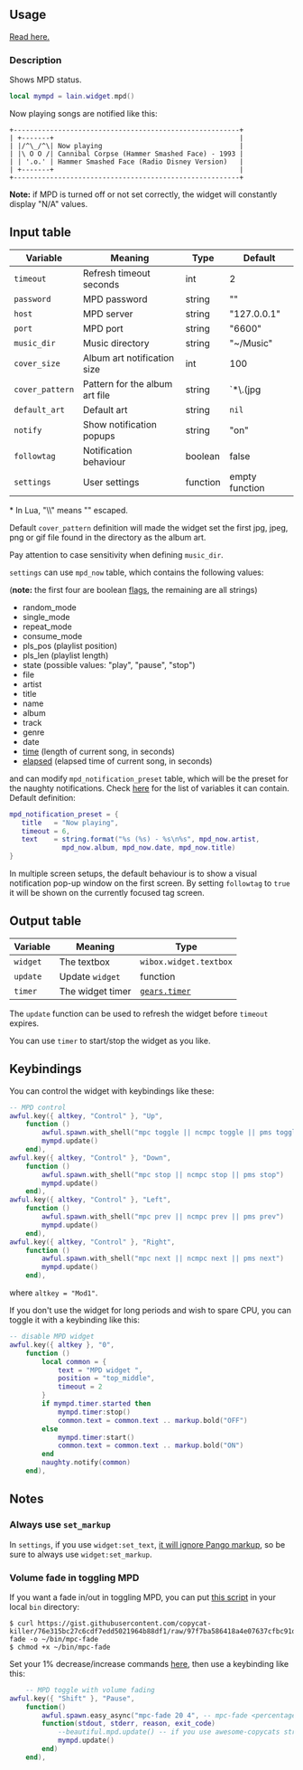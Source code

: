 ## Usage

[Read here.](https://github.com/copycat-killer/lain/wiki/Widgets#usage)

### Description

Shows MPD status.

```lua
local mympd = lain.widget.mpd()
```

Now playing songs are notified like this:

	+--------------------------------------------------------+
	| +-------+                                              |
	| |/^\_/^\| Now playing                                  |
    | |\ O O /| Cannibal Corpse (Hammer Smashed Face) - 1993 |
    | | '.o.' | Hammer Smashed Face (Radio Disney Version)   |
	| +-------+                                              |
	+--------------------------------------------------------+

**Note:** if MPD is turned off or not set correctly, the widget will constantly display "N/A" values.

## Input table

Variable | Meaning | Type | Default
--- | --- | --- | ---
`timeout` | Refresh timeout seconds | int | 2
`password` | MPD password | string | ""
`host` | MPD server | string | "127.0.0.1"
`port` | MPD port | string | "6600"
`music_dir` | Music directory | string | "~/Music"
`cover_size` | Album art notification size | int | 100
`cover_pattern` | Pattern for the album art file | string | `*\\.(jpg|jpeg|png|gif)`*
`default_art` | Default art | string | `nil`
`notify` | Show notification popups | string | "on"
`followtag` | Notification behaviour | boolean | false
`settings` | User settings | function | empty function

\* In Lua, "\\\\" means "\" escaped.

Default `cover_pattern` definition will made the widget set the first jpg, jpeg, png or gif file found in the directory as the album art.

Pay attention to case sensitivity when defining `music_dir`.

`settings` can use `mpd_now` table, which contains the following values:

(**note:** the first four are boolean [flags](https://github.com/copycat-killer/lain/pull/205), the remaining are all strings)

- random_mode
- single_mode
- repeat_mode
- consume_mode
- pls_pos (playlist position)
- pls_len (playlist length)
- state (possible values: "play", "pause", "stop")
- file
- artist
- title
- name
- album
- track
- genre
- date
- [time](https://github.com/copycat-killer/lain/pull/90) (length of current song, in seconds)
- [elapsed](https://github.com/copycat-killer/lain/pull/90) (elapsed time of current song, in seconds)

and can modify `mpd_notification_preset` table, which will be the preset for the naughty notifications. Check [here](https://awesomewm.org/doc/api/libraries/naughty.html#notify) for the list of variables it can contain. Default definition:

```lua
mpd_notification_preset = {
   title   = "Now playing",
   timeout = 6,
   text    = string.format("%s (%s) - %s\n%s", mpd_now.artist,
             mpd_now.album, mpd_now.date, mpd_now.title)
}
```

In multiple screen setups, the default behaviour is to show a visual notification pop-up window on the first screen. By setting `followtag` to `true` it will be shown on the currently focused tag screen.

## Output table

Variable | Meaning | Type
--- | --- | ---
`widget` | The textbox | `wibox.widget.textbox`
`update` | Update `widget` | function
`timer` | The widget timer | [`gears.timer`](https://awesomewm.org/doc/api/classes/gears.timer.html)

The `update` function can be used to refresh the widget before `timeout` expires.

You can use `timer` to start/stop the widget as you like.

## Keybindings

You can control the widget with keybindings like these:

```lua
-- MPD control
awful.key({ altkey, "Control" }, "Up",
	function ()
		awful.spawn.with_shell("mpc toggle || ncmpc toggle || pms toggle")
		mympd.update()
	end),
awful.key({ altkey, "Control" }, "Down",
	function ()
		awful.spawn.with_shell("mpc stop || ncmpc stop || pms stop")
		mympd.update()
	end),
awful.key({ altkey, "Control" }, "Left",
	function ()
		awful.spawn.with_shell("mpc prev || ncmpc prev || pms prev")
		mympd.update()
	end),
awful.key({ altkey, "Control" }, "Right",
	function ()
		awful.spawn.with_shell("mpc next || ncmpc next || pms next")
		mympd.update()
	end),
```

where `altkey = "Mod1"`.

If you don't use the widget for long periods and wish to spare CPU, you can toggle it with a keybinding like this:

```lua
-- disable MPD widget
awful.key({ altkey }, "0",
    function ()
        local common = { 
            text = "MPD widget ", 
            position = "top_middle",
            timeout = 2
        }
        if mympd.timer.started then
            mympd.timer:stop()
            common.text = common.text .. markup.bold("OFF")
        else
            mympd.timer:start()
            common.text = common.text .. markup.bold("ON")
        end
        naughty.notify(common)
    end),
```

## Notes

### Always use `set_markup`

In `settings`, if you use `widget:set_text`, [it will ignore Pango markup](https://github.com/copycat-killer/lain/issues/258), so be sure to always use `widget:set_markup`.

### Volume fade in toggling MPD

If you want a fade in/out in toggling MPD, you can put [this script](https://gist.github.com/copycat-killer/76e315bc27c6cdf7edd5021964b88df1) in your local `bin` directory:

```shell
$ curl https://gist.githubusercontent.com/copycat-killer/76e315bc27c6cdf7edd5021964b88df1/raw/97f7ba586418a4e07637cfbc91d2974278dfa623/mpd-fade -o ~/bin/mpc-fade
$ chmod +x ~/bin/mpc-fade
```

Set your 1% decrease/increase commands [here](https://gist.github.com/copycat-killer/76e315bc27c6cdf7edd5021964b88df1#file-mpd-fade-L8-L9), then use a keybinding like this:

```lua
    -- MPD toggle with volume fading
awful.key({ "Shift" }, "Pause",
    function()
        awful.spawn.easy_async("mpc-fade 20 4", -- mpc-fade <percentage> <length in secs>
        function(stdout, stderr, reason, exit_code)
            --beautiful.mpd.update() -- if you use awesome-copycats structure, or
            mympd.update()
        end)
    end),
```